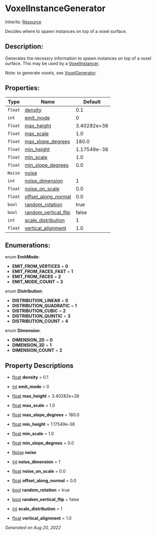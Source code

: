 # VoxelInstanceGenerator

Inherits: [Resource](https://docs.godotengine.org/en/stable/classes/class_resource.html)


Decides where to spawn instances on top of a voxel surface.

## Description: 

Generates the necessry information to spawn instances on top of a voxel surface. This may be used by a [VoxelInstancer](VoxelInstancer.md).

Note: to generate voxels, see [VoxelGenerator](VoxelGenerator.md).

## Properties: 


Type     | Name                                             | Default     
-------- | ------------------------------------------------ | ------------
`float`  | [density](#i_density)                            | 0.1         
`int`    | [emit_mode](#i_emit_mode)                        | 0           
`float`  | [max_height](#i_max_height)                      | 3.40282e+38 
`float`  | [max_scale](#i_max_scale)                        | 1.0         
`float`  | [max_slope_degrees](#i_max_slope_degrees)        | 180.0       
`float`  | [min_height](#i_min_height)                      | 1.17549e-38 
`float`  | [min_scale](#i_min_scale)                        | 1.0         
`float`  | [min_slope_degrees](#i_min_slope_degrees)        | 0.0         
`Noise`  | [noise](#i_noise)                                |             
`int`    | [noise_dimension](#i_noise_dimension)            | 1           
`float`  | [noise_on_scale](#i_noise_on_scale)              | 0.0         
`float`  | [offset_along_normal](#i_offset_along_normal)    | 0.0         
`bool`   | [random_rotation](#i_random_rotation)            | true        
`bool`   | [random_vertical_flip](#i_random_vertical_flip)  | false       
`int`    | [scale_distribution](#i_scale_distribution)      | 1           
`float`  | [vertical_alignment](#i_vertical_alignment)      | 1.0         
<p></p>

## Enumerations: 

enum **EmitMode**: 

- **EMIT_FROM_VERTICES** = **0**
- **EMIT_FROM_FACES_FAST** = **1**
- **EMIT_FROM_FACES** = **2**
- **EMIT_MODE_COUNT** = **3**

enum **Distribution**: 

- **DISTRIBUTION_LINEAR** = **0**
- **DISTRIBUTION_QUADRATIC** = **1**
- **DISTRIBUTION_CUBIC** = **2**
- **DISTRIBUTION_QUINTIC** = **3**
- **DISTRIBUTION_COUNT** = **4**

enum **Dimension**: 

- **DIMENSION_2D** = **0**
- **DIMENSION_3D** = **1**
- **DIMENSION_COUNT** = **2**


## Property Descriptions

- [float](https://docs.godotengine.org/en/stable/classes/class_float.html)<span id="i_density"></span> **density** = 0.1


- [int](https://docs.godotengine.org/en/stable/classes/class_int.html)<span id="i_emit_mode"></span> **emit_mode** = 0


- [float](https://docs.godotengine.org/en/stable/classes/class_float.html)<span id="i_max_height"></span> **max_height** = 3.40282e+38


- [float](https://docs.godotengine.org/en/stable/classes/class_float.html)<span id="i_max_scale"></span> **max_scale** = 1.0


- [float](https://docs.godotengine.org/en/stable/classes/class_float.html)<span id="i_max_slope_degrees"></span> **max_slope_degrees** = 180.0


- [float](https://docs.godotengine.org/en/stable/classes/class_float.html)<span id="i_min_height"></span> **min_height** = 1.17549e-38


- [float](https://docs.godotengine.org/en/stable/classes/class_float.html)<span id="i_min_scale"></span> **min_scale** = 1.0


- [float](https://docs.godotengine.org/en/stable/classes/class_float.html)<span id="i_min_slope_degrees"></span> **min_slope_degrees** = 0.0


- [Noise](https://docs.godotengine.org/en/stable/classes/class_noise.html)<span id="i_noise"></span> **noise**


- [int](https://docs.godotengine.org/en/stable/classes/class_int.html)<span id="i_noise_dimension"></span> **noise_dimension** = 1


- [float](https://docs.godotengine.org/en/stable/classes/class_float.html)<span id="i_noise_on_scale"></span> **noise_on_scale** = 0.0


- [float](https://docs.godotengine.org/en/stable/classes/class_float.html)<span id="i_offset_along_normal"></span> **offset_along_normal** = 0.0


- [bool](https://docs.godotengine.org/en/stable/classes/class_bool.html)<span id="i_random_rotation"></span> **random_rotation** = true


- [bool](https://docs.godotengine.org/en/stable/classes/class_bool.html)<span id="i_random_vertical_flip"></span> **random_vertical_flip** = false


- [int](https://docs.godotengine.org/en/stable/classes/class_int.html)<span id="i_scale_distribution"></span> **scale_distribution** = 1


- [float](https://docs.godotengine.org/en/stable/classes/class_float.html)<span id="i_vertical_alignment"></span> **vertical_alignment** = 1.0


_Generated on Aug 20, 2022_
